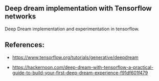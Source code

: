 
## Deep dream implementation with Tensorflow networks 
Deep Dream implementation and experimentation in tensorflow.



## References:

- https://www.tensorflow.org/tutorials/generative/deepdream

- https://hackernoon.com/deep-dream-with-tensorflow-a-practical-guide-to-build-your-first-deep-dream-experience-f91df601f479


